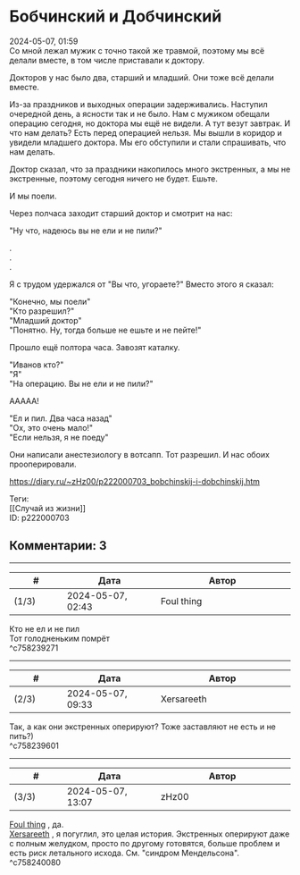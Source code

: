 Бобчинский и Добчинский
=======================

  
2024-05-07, 01:59  
 Со мной лежал мужик с точно такой же травмой, поэтому мы всё делали вместе, в том числе приставали к доктору.   
   
 Докторов у нас было два, старший и младший. Они тоже всё делали вместе.   
   
 Из-за праздников и выходных операции задерживались. Наступил очередной день, а ясности так и не было. Нам с мужиком обещали операцию сегодня, но доктора мы ещё не видели. А тут везут завтрак. И что нам делать? Есть перед операцией нельзя. Мы вышли в коридор и увидели младшего доктора. Мы его обступили и стали спрашивать, что нам делать.   
   
 Доктор сказал, что за праздники накопилось много экстренных, а мы не экстренные, поэтому сегодня ничего не будет. Ешьте.   
   
 И мы поели.   
   
 Через полчаса заходит старший доктор и смотрит на нас:   
   
 "Ну что, надеюсь вы не ели и не пили?"   
   
 .   
 .   
 .   
   
 Я с трудом удержался от "Вы что, угораете?" Вместо этого я сказал:   
   
 "Конечно, мы поели"   
 "Кто разрешил?"   
 "Младший доктор"   
 "Понятно. Ну, тогда больше не ешьте и не пейте!"   
   
 Прошло ещё полтора часа. Завозят каталку.   
   
 "Иванов кто?"   
 "Я"   
 "На операцию. Вы не ели и не пили?"   
   
 ААААА!   
   
 "Ел и пил. Два часа назад"   
 "Ох, это очень мало!"   
 "Если нельзя, я не поеду"   
   
 Они написали анестезиологу в вотсапп. Тот разрешил. И нас обоих прооперировали.   
  
<https://diary.ru/~zHz00/p222000703_bobchinskij-i-dobchinskij.htm>  
  
Теги:  
[[Случай из жизни]]  
ID: p222000703  


Комментарии: 3
--------------

  


---



|         #         |              Дата              |                     Автор                     |           ID           |
| --- | --- | --- | --- |
| (1/3) | 2024-05-07, 02:43 | Foul thing | c758239271 |

  
 Кто не ел и не пил   
 Тот голодненьким помрёт   
 ^c758239271

---



|         #         |              Дата              |                     Автор                     |           ID           |
| --- | --- | --- | --- |
| (2/3) | 2024-05-07, 09:33 | Xersareeth | c758239601 |

  
 Так, а как они экстренных оперируют? Тоже заставляют не есть и не пить?)   
 ^c758239601

---



|         #         |              Дата              |                     Автор                     |           ID           |
| --- | --- | --- | --- |
| (3/3) | 2024-05-07, 13:07 | zHz00 | c758240080 |

  
  [Foul thing](https://foulthing.diary.ru "Temporary Internet Flies")  , да.   
  [Xersareeth](https://BurrowDeclassified.diary.ru "One more fang")  , я погуглил, это целая история. Экстренных оперируют даже с полным желудком, просто по другому готовятся, больше проблем и есть риск летального исхода. См. "синдром Мендельсона".   
 ^c758240080